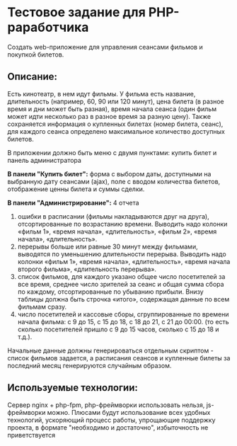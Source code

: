# Тестовое задание для PHP-раработчика

Создать web-приложение для управления сеансами фильмов и покупкой билетов.

## Описание:

Есть кинотеатр, в нем идут фильмы. У фильма есть название, длительность (например, 60, 90 или 120 минут), цена билета (в разное время и дни может быть разная), время начала сеанса (один фильм может идти несколько раз в разное время за разную цену). Также сохраняется информация о купленных билетах (номер билета, сеанс), для каждого сеанса определено максимальное количество доступных билетов.

В приложении должно быть меню с двумя пунктами: купить билет и панель администратора

**В панели "Купить билет":** форма с выбором даты, доступными на выбранную дату сеансами (ajax), поле с вводом количества билетов, отображение ценны билета и суммы сделки. 

**В панели "Администрирование":** 4 отчета
1. ошибки в расписании (фильмы накладываются друг на друга), отсортированные по возрастанию времени. Выводить надо колонки «фильм 1», «время начала», «длительность», «фильм 2», «время начала», «длительность».
2. перерывы больше или равные 30 минут между фильмами, выводятся по уменьшению длительности перерыва. Выводить надо колонки «фильм 1», «время начала», «длительность», «время начала второго фильма», «длительность перерыва».
3. список фильмов, для каждого указано общее число посетителей за все время, среднее число зрителей за сеанс и общая сумма сбора по каждому, отсортированные по убыванию прибыли. Внизу таблицы должна быть строчка «итого», содержащая данные по всем фильмам сразу.
4. число посетителей и кассовые сборы, сгруппированные по времени начала фильма: с 9 до 15, с 15 до 18, с 18 до 21, с 21 до 00:00. (то есть сколько посетителей пришло с 9 до 15 часов, сколько с 15 до 18 и т.д.).

Начальные данные должны генерироваться отдельным скриптом - список фильмов задается, а расписания сеансов и купленные билеты за последний месяц генерируются случайным образом.

## Используемые технологии:
Сервер nginx + php-fpm, php-фреймворки использовать нельзя, js-фреймворки можно. 
Плюсами будут использование всех удобных технологий, ускоряющий процесс работы, упрощающие поддержку проекта, в формате "необходимо и достаточно", избыточность не приветствуется
